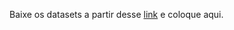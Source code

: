 Baixe os datasets a partir desse [link](https://drive.google.com/open?id=13Ii2-9VBPCxH_L7vRZNnMkhnFkA3QdTr) e coloque aqui.
